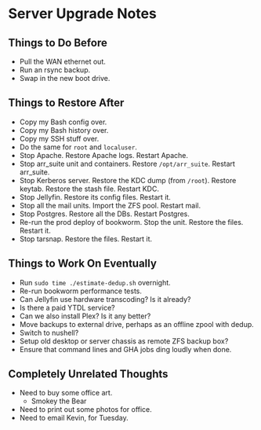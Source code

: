# Server Upgrade Notes

## Things to Do Before

* Pull the WAN ethernet out.
* Run an rsync backup.
* Swap in the new boot drive.

## Things to Restore After

* Copy my Bash config over.
* Copy my Bash history over.
* Copy my SSH stuff over.
* Do the same for `root` and `localuser`.
* Stop Apache. Restore Apache logs. Restart Apache.
* Stop arr_suite unit and containers. Restore `/opt/arr_suite`. Restart arr_suite.
* Stop Kerberos server. Restore the KDC dump (from `/root`). Restore keytab. Restore the stash file. Restart KDC.
* Stop Jellyfin. Restore its config files. Restart it.
* Stop all the mail units. Import the ZFS pool. Restart mail.
* Stop Postgres. Restore all the DBs. Restart Postgres.
* Re-run the prod deploy of bookworm. Stop the unit. Restore the files. Restart it.
* Stop tarsnap. Restore the files. Restart it.

## Things to Work On Eventually

* Run `sudo time ./estimate-dedup.sh` overnight.
* Re-run bookworm performance tests.
* Can Jellyfin use hardware transcoding? Is it already?
* Is there a paid YTDL service?
* Can we also install Plex? Is it any better?
* Move backups to external drive, perhaps as an offline zpool with dedup.
* Switch to nushell?
* Setup old desktop or server chassis as remote ZFS backup box?
* Ensure that command lines and GHA jobs ding loudly when done.

## Completely Unrelated Thoughts

* Need to buy some office art.
    * Smokey the Bear
* Need to print out some photos for office.
* Need to email Kevin, for Tuesday.
